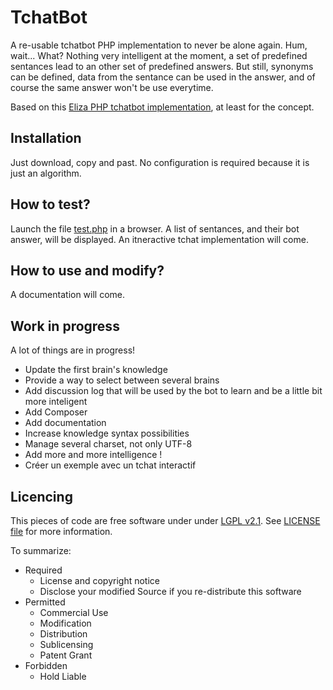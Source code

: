 TchatBot
========

A re-usable tchatbot PHP implementation to never be alone again. Hum, wait... What?
Nothing very intelligent at the moment, a set of predefined sentances lead to an other set of predefined answers. But still, synonyms can be defined, data from the sentance can be used in the answer, and of course the same answer won't be use everytime.

Based on this [Eliza PHP tchatbot implementation](http://www.perkiset.org/forum/all_things_general_tech/artificial_intelligence_as_we_know_it_today-t1177.5.html;wap2=), at least for the concept.

Installation
------------
Just download, copy and past. No configuration is required because it is just an algorithm.


How to test?
-----------
Launch the file [test.php](https://github.com/Fylhan/tchatbot/blob/master/test.php) in a browser. A list of sentances, and their bot answer, will be displayed.
An itneractive tchat implementation will come.

How to use and modify?
-----------
A documentation will come.


Work in progress
----------------
A lot of things are in progress!
* Update the first brain's knowledge
* Provide a way to select between several brains
* Add discussion log that will be used by the bot to learn and be a little bit more inteligent
* Add Composer
* Add documentation
* Increase knowledge syntax possibilities
* Manage several charset, not only UTF-8
* Add more and more intelligence !
* Créer un exemple avec un tchat interactif


Licencing
--------
This pieces of code are free software under under [LGPL v2.1](http://choosealicense.com/licenses/lgpl-v2.1/). See [LICENSE file](https://github.com/Fylhan/tchatbot/blob/master/LICENSE) for more information.

To summarize:
* Required
  * License and copyright notice
  * Disclose your modified Source if you re-distribute this software
* Permitted
  * Commercial Use
  * Modification
  * Distribution
  * Sublicensing
  * Patent Grant
* Forbidden 	
  * Hold Liable
